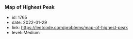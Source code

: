### Map of Highest Peak

* id: 1765
* date: 2022-01-29
* link: https://leetcode.com/problems/map-of-highest-peak
* level: Medium
